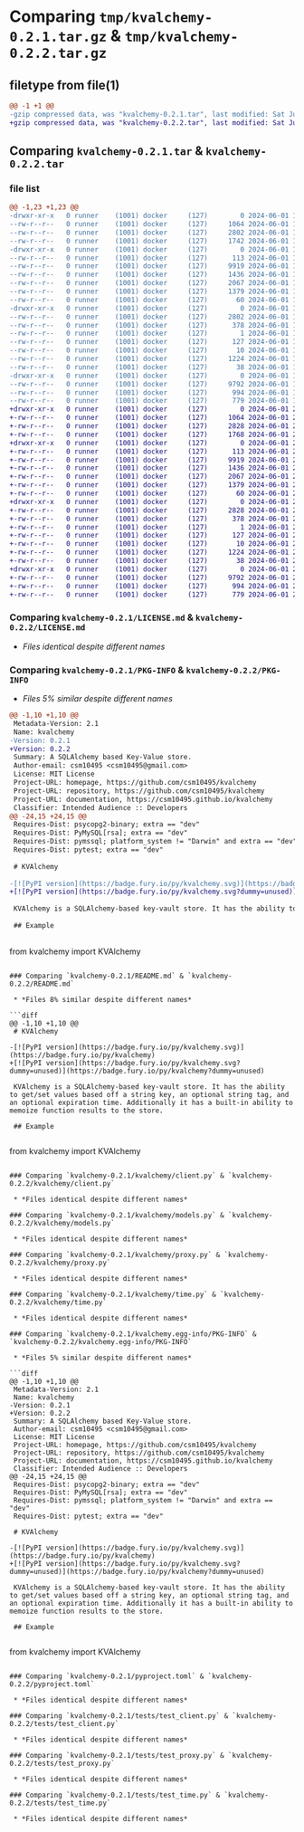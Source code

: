 # Comparing `tmp/kvalchemy-0.2.1.tar.gz` & `tmp/kvalchemy-0.2.2.tar.gz`

## filetype from file(1)

```diff
@@ -1 +1 @@
-gzip compressed data, was "kvalchemy-0.2.1.tar", last modified: Sat Jun  1 18:34:21 2024, max compression
+gzip compressed data, was "kvalchemy-0.2.2.tar", last modified: Sat Jun  1 23:34:57 2024, max compression
```

## Comparing `kvalchemy-0.2.1.tar` & `kvalchemy-0.2.2.tar`

### file list

```diff
@@ -1,23 +1,23 @@
-drwxr-xr-x   0 runner    (1001) docker     (127)        0 2024-06-01 18:34:21.723262 kvalchemy-0.2.1/
--rw-r--r--   0 runner    (1001) docker     (127)     1064 2024-06-01 18:34:05.000000 kvalchemy-0.2.1/LICENSE.md
--rw-r--r--   0 runner    (1001) docker     (127)     2802 2024-06-01 18:34:21.719262 kvalchemy-0.2.1/PKG-INFO
--rw-r--r--   0 runner    (1001) docker     (127)     1742 2024-06-01 18:34:05.000000 kvalchemy-0.2.1/README.md
-drwxr-xr-x   0 runner    (1001) docker     (127)        0 2024-06-01 18:34:21.719262 kvalchemy-0.2.1/kvalchemy/
--rw-r--r--   0 runner    (1001) docker     (127)      113 2024-06-01 18:34:05.000000 kvalchemy-0.2.1/kvalchemy/__init__.py
--rw-r--r--   0 runner    (1001) docker     (127)     9919 2024-06-01 18:34:05.000000 kvalchemy-0.2.1/kvalchemy/client.py
--rw-r--r--   0 runner    (1001) docker     (127)     1436 2024-06-01 18:34:05.000000 kvalchemy-0.2.1/kvalchemy/models.py
--rw-r--r--   0 runner    (1001) docker     (127)     2067 2024-06-01 18:34:05.000000 kvalchemy-0.2.1/kvalchemy/proxy.py
--rw-r--r--   0 runner    (1001) docker     (127)     1379 2024-06-01 18:34:05.000000 kvalchemy-0.2.1/kvalchemy/time.py
--rw-r--r--   0 runner    (1001) docker     (127)       60 2024-06-01 18:34:05.000000 kvalchemy-0.2.1/kvalchemy/values.py
-drwxr-xr-x   0 runner    (1001) docker     (127)        0 2024-06-01 18:34:21.719262 kvalchemy-0.2.1/kvalchemy.egg-info/
--rw-r--r--   0 runner    (1001) docker     (127)     2802 2024-06-01 18:34:21.000000 kvalchemy-0.2.1/kvalchemy.egg-info/PKG-INFO
--rw-r--r--   0 runner    (1001) docker     (127)      378 2024-06-01 18:34:21.000000 kvalchemy-0.2.1/kvalchemy.egg-info/SOURCES.txt
--rw-r--r--   0 runner    (1001) docker     (127)        1 2024-06-01 18:34:21.000000 kvalchemy-0.2.1/kvalchemy.egg-info/dependency_links.txt
--rw-r--r--   0 runner    (1001) docker     (127)      127 2024-06-01 18:34:21.000000 kvalchemy-0.2.1/kvalchemy.egg-info/requires.txt
--rw-r--r--   0 runner    (1001) docker     (127)       10 2024-06-01 18:34:21.000000 kvalchemy-0.2.1/kvalchemy.egg-info/top_level.txt
--rw-r--r--   0 runner    (1001) docker     (127)     1224 2024-06-01 18:34:05.000000 kvalchemy-0.2.1/pyproject.toml
--rw-r--r--   0 runner    (1001) docker     (127)       38 2024-06-01 18:34:21.723262 kvalchemy-0.2.1/setup.cfg
-drwxr-xr-x   0 runner    (1001) docker     (127)        0 2024-06-01 18:34:21.719262 kvalchemy-0.2.1/tests/
--rw-r--r--   0 runner    (1001) docker     (127)     9792 2024-06-01 18:34:05.000000 kvalchemy-0.2.1/tests/test_client.py
--rw-r--r--   0 runner    (1001) docker     (127)      994 2024-06-01 18:34:05.000000 kvalchemy-0.2.1/tests/test_proxy.py
--rw-r--r--   0 runner    (1001) docker     (127)      779 2024-06-01 18:34:05.000000 kvalchemy-0.2.1/tests/test_time.py
+drwxr-xr-x   0 runner    (1001) docker     (127)        0 2024-06-01 23:34:57.823126 kvalchemy-0.2.2/
+-rw-r--r--   0 runner    (1001) docker     (127)     1064 2024-06-01 23:34:47.000000 kvalchemy-0.2.2/LICENSE.md
+-rw-r--r--   0 runner    (1001) docker     (127)     2828 2024-06-01 23:34:57.823126 kvalchemy-0.2.2/PKG-INFO
+-rw-r--r--   0 runner    (1001) docker     (127)     1768 2024-06-01 23:34:47.000000 kvalchemy-0.2.2/README.md
+drwxr-xr-x   0 runner    (1001) docker     (127)        0 2024-06-01 23:34:57.819126 kvalchemy-0.2.2/kvalchemy/
+-rw-r--r--   0 runner    (1001) docker     (127)      113 2024-06-01 23:34:47.000000 kvalchemy-0.2.2/kvalchemy/__init__.py
+-rw-r--r--   0 runner    (1001) docker     (127)     9919 2024-06-01 23:34:47.000000 kvalchemy-0.2.2/kvalchemy/client.py
+-rw-r--r--   0 runner    (1001) docker     (127)     1436 2024-06-01 23:34:47.000000 kvalchemy-0.2.2/kvalchemy/models.py
+-rw-r--r--   0 runner    (1001) docker     (127)     2067 2024-06-01 23:34:47.000000 kvalchemy-0.2.2/kvalchemy/proxy.py
+-rw-r--r--   0 runner    (1001) docker     (127)     1379 2024-06-01 23:34:47.000000 kvalchemy-0.2.2/kvalchemy/time.py
+-rw-r--r--   0 runner    (1001) docker     (127)       60 2024-06-01 23:34:47.000000 kvalchemy-0.2.2/kvalchemy/values.py
+drwxr-xr-x   0 runner    (1001) docker     (127)        0 2024-06-01 23:34:57.819126 kvalchemy-0.2.2/kvalchemy.egg-info/
+-rw-r--r--   0 runner    (1001) docker     (127)     2828 2024-06-01 23:34:57.000000 kvalchemy-0.2.2/kvalchemy.egg-info/PKG-INFO
+-rw-r--r--   0 runner    (1001) docker     (127)      378 2024-06-01 23:34:57.000000 kvalchemy-0.2.2/kvalchemy.egg-info/SOURCES.txt
+-rw-r--r--   0 runner    (1001) docker     (127)        1 2024-06-01 23:34:57.000000 kvalchemy-0.2.2/kvalchemy.egg-info/dependency_links.txt
+-rw-r--r--   0 runner    (1001) docker     (127)      127 2024-06-01 23:34:57.000000 kvalchemy-0.2.2/kvalchemy.egg-info/requires.txt
+-rw-r--r--   0 runner    (1001) docker     (127)       10 2024-06-01 23:34:57.000000 kvalchemy-0.2.2/kvalchemy.egg-info/top_level.txt
+-rw-r--r--   0 runner    (1001) docker     (127)     1224 2024-06-01 23:34:47.000000 kvalchemy-0.2.2/pyproject.toml
+-rw-r--r--   0 runner    (1001) docker     (127)       38 2024-06-01 23:34:57.823126 kvalchemy-0.2.2/setup.cfg
+drwxr-xr-x   0 runner    (1001) docker     (127)        0 2024-06-01 23:34:57.819126 kvalchemy-0.2.2/tests/
+-rw-r--r--   0 runner    (1001) docker     (127)     9792 2024-06-01 23:34:47.000000 kvalchemy-0.2.2/tests/test_client.py
+-rw-r--r--   0 runner    (1001) docker     (127)      994 2024-06-01 23:34:47.000000 kvalchemy-0.2.2/tests/test_proxy.py
+-rw-r--r--   0 runner    (1001) docker     (127)      779 2024-06-01 23:34:47.000000 kvalchemy-0.2.2/tests/test_time.py
```

### Comparing `kvalchemy-0.2.1/LICENSE.md` & `kvalchemy-0.2.2/LICENSE.md`

 * *Files identical despite different names*

### Comparing `kvalchemy-0.2.1/PKG-INFO` & `kvalchemy-0.2.2/PKG-INFO`

 * *Files 5% similar despite different names*

```diff
@@ -1,10 +1,10 @@
 Metadata-Version: 2.1
 Name: kvalchemy
-Version: 0.2.1
+Version: 0.2.2
 Summary: A SQLAlchemy based Key-Value store.
 Author-email: csm10495 <csm10495@gmail.com>
 License: MIT License
 Project-URL: homepage, https://github.com/csm10495/kvalchemy
 Project-URL: repository, https://github.com/csm10495/kvalchemy
 Project-URL: documentation, https://csm10495.github.io/kvalchemy
 Classifier: Intended Audience :: Developers
@@ -24,15 +24,15 @@
 Requires-Dist: psycopg2-binary; extra == "dev"
 Requires-Dist: PyMySQL[rsa]; extra == "dev"
 Requires-Dist: pymssql; platform_system != "Darwin" and extra == "dev"
 Requires-Dist: pytest; extra == "dev"
 
 # KVAlchemy
 
-[![PyPI version](https://badge.fury.io/py/kvalchemy.svg)](https://badge.fury.io/py/kvalchemy)
+[![PyPI version](https://badge.fury.io/py/kvalchemy.svg?dummy=unused)](https://badge.fury.io/py/kvalchemy?dummy=unused)
 
 KVAlchemy is a SQLAlchemy-based key-vault store. It has the ability to get/set values based off a string key, an optional string tag, and an optional expiration time. Additionally it has a built-in ability to memoize function results to the store.
 
 ## Example
 
 ```
 from kvalchemy import KVAlchemy
```

### Comparing `kvalchemy-0.2.1/README.md` & `kvalchemy-0.2.2/README.md`

 * *Files 8% similar despite different names*

```diff
@@ -1,10 +1,10 @@
 # KVAlchemy
 
-[![PyPI version](https://badge.fury.io/py/kvalchemy.svg)](https://badge.fury.io/py/kvalchemy)
+[![PyPI version](https://badge.fury.io/py/kvalchemy.svg?dummy=unused)](https://badge.fury.io/py/kvalchemy?dummy=unused)
 
 KVAlchemy is a SQLAlchemy-based key-vault store. It has the ability to get/set values based off a string key, an optional string tag, and an optional expiration time. Additionally it has a built-in ability to memoize function results to the store.
 
 ## Example
 
 ```
 from kvalchemy import KVAlchemy
```

### Comparing `kvalchemy-0.2.1/kvalchemy/client.py` & `kvalchemy-0.2.2/kvalchemy/client.py`

 * *Files identical despite different names*

### Comparing `kvalchemy-0.2.1/kvalchemy/models.py` & `kvalchemy-0.2.2/kvalchemy/models.py`

 * *Files identical despite different names*

### Comparing `kvalchemy-0.2.1/kvalchemy/proxy.py` & `kvalchemy-0.2.2/kvalchemy/proxy.py`

 * *Files identical despite different names*

### Comparing `kvalchemy-0.2.1/kvalchemy/time.py` & `kvalchemy-0.2.2/kvalchemy/time.py`

 * *Files identical despite different names*

### Comparing `kvalchemy-0.2.1/kvalchemy.egg-info/PKG-INFO` & `kvalchemy-0.2.2/kvalchemy.egg-info/PKG-INFO`

 * *Files 5% similar despite different names*

```diff
@@ -1,10 +1,10 @@
 Metadata-Version: 2.1
 Name: kvalchemy
-Version: 0.2.1
+Version: 0.2.2
 Summary: A SQLAlchemy based Key-Value store.
 Author-email: csm10495 <csm10495@gmail.com>
 License: MIT License
 Project-URL: homepage, https://github.com/csm10495/kvalchemy
 Project-URL: repository, https://github.com/csm10495/kvalchemy
 Project-URL: documentation, https://csm10495.github.io/kvalchemy
 Classifier: Intended Audience :: Developers
@@ -24,15 +24,15 @@
 Requires-Dist: psycopg2-binary; extra == "dev"
 Requires-Dist: PyMySQL[rsa]; extra == "dev"
 Requires-Dist: pymssql; platform_system != "Darwin" and extra == "dev"
 Requires-Dist: pytest; extra == "dev"
 
 # KVAlchemy
 
-[![PyPI version](https://badge.fury.io/py/kvalchemy.svg)](https://badge.fury.io/py/kvalchemy)
+[![PyPI version](https://badge.fury.io/py/kvalchemy.svg?dummy=unused)](https://badge.fury.io/py/kvalchemy?dummy=unused)
 
 KVAlchemy is a SQLAlchemy-based key-vault store. It has the ability to get/set values based off a string key, an optional string tag, and an optional expiration time. Additionally it has a built-in ability to memoize function results to the store.
 
 ## Example
 
 ```
 from kvalchemy import KVAlchemy
```

### Comparing `kvalchemy-0.2.1/pyproject.toml` & `kvalchemy-0.2.2/pyproject.toml`

 * *Files identical despite different names*

### Comparing `kvalchemy-0.2.1/tests/test_client.py` & `kvalchemy-0.2.2/tests/test_client.py`

 * *Files identical despite different names*

### Comparing `kvalchemy-0.2.1/tests/test_proxy.py` & `kvalchemy-0.2.2/tests/test_proxy.py`

 * *Files identical despite different names*

### Comparing `kvalchemy-0.2.1/tests/test_time.py` & `kvalchemy-0.2.2/tests/test_time.py`

 * *Files identical despite different names*

